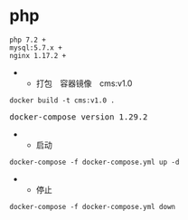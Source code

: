 # php

~~~~~~
php 7.2 +
mysql:5.7.x +
nginx 1.17.2 +
~~~~~~


* - 打包　容器镜像　cms:v1.0

~~~~~~
docker build -t cms:v1.0 .
~~~~~~

<kbd>docker-compose version 1.29.2<kbd>


* - 启动

~~~~~~
docker-compose -f docker-compose.yml up -d
~~~~~~

* - 停止

~~~~~~
docker-compose -f docker-compose.yml down
~~~~~~



